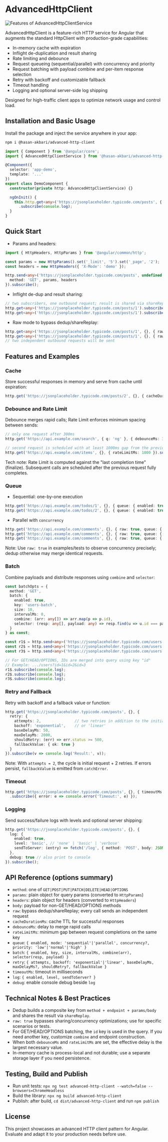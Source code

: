 # AdvancedHttpClient

![Features of AdvancedHttpClientService](https://unpkg.com/@hasan-akbari/advanced-http-client@latest/advanced-http-client.png)

AdvancedHttpClient is a feature-rich HTTP service for Angular that augments the standard HttpClient with production-grade capabilities:

- In-memory cache with expiration
- Inflight de-duplication and result sharing
- Rate limiting and debounce
- Request queueing (sequential/parallel) with concurrency and priority
- Request batching with payload combine and per-item response selection
- Retry with backoff and customizable fallback
- Timeout handling
- Logging and optional server-side log shipping

Designed for high-traffic client apps to optimize network usage and control load.

## Installation and Basic Usage

Install the package and inject the service anywhere in your app:

```sh
npm i @hasan-akbari/advanced-http-client
```

```ts
import { Component } from '@angular/core';
import { AdvancedHttpClientService } from '@hasan-akbari/advanced-http-client';

@Component({
  selector: 'app-demo',
  template: '...'
})
export class DemoComponent {
  constructor(private http: AdvancedHttpClientService) {}

  ngOnInit() {
    this.http.get<any>('https://jsonplaceholder.typicode.com/posts', { _limit: 5 })
      .subscribe(console.log);
  }
}
```

## Quick Start

- Params and headers:
```ts
import { HttpHeaders, HttpParams } from '@angular/common/http';

const params = new HttpParams().set('_limit', '5').set('_page', '2');
const headers = new HttpHeaders({ 'X-Mode': 'demo' });

http.send<any>('https://jsonplaceholder.typicode.com/posts', undefined, {
  method: 'GET', params, headers
}).subscribe();
```

- Inflight de-dup and result sharing:
```ts
// two subscribers, one outbound request; result is shared via shareReplay
http.get<any>('https://jsonplaceholder.typicode.com/posts/1').subscribe();
http.get<any>('https://jsonplaceholder.typicode.com/posts/1').subscribe();
```

- Raw mode to bypass dedup/shareReplay:
```ts
http.get<any>('https://jsonplaceholder.typicode.com/posts/1', {}, { raw: true }).subscribe();
http.get<any>('https://jsonplaceholder.typicode.com/posts/1', {}, { raw: true }).subscribe();
// two independent outbound requests will be sent
```

## Features and Examples

### Cache
Store successful responses in memory and serve from cache until expiration:
```ts
http.get('https://jsonplaceholder.typicode.com/posts/2', {}, { cacheDurationMs: 30000 }).subscribe();
```

### Debounce and Rate Limit
Debounce merges rapid calls; Rate Limit enforces minimum spacing between sends:
```ts
// only one request after 300ms
http.get('https://api.example.com/search', { q: 'ng' }, { debounceMs: 300 }).subscribe();

// second request is scheduled with at least 1000ms gap from the previous completion
http.get('https://api.example.com/items', {}, { rateLimitMs: 1000 }).subscribe();
```
Tech note: Rate Limit is computed against the "last completion time" (finalize). Subsequent calls are scheduled after the previous request fully completes.

### Queue
- Sequential: one-by-one execution
```ts
http.get('https://api.example.com/todos/1', {}, { queue: { enabled: true, mode: 'sequential', priority: 'normal' } }).subscribe();
http.get('https://api.example.com/todos/2', {}, { queue: { enabled: true, mode: 'sequential', priority: 'normal' } }).subscribe();
```

- Parallel with `concurrency`
```ts
http.get('https://api.example.com/comments', {}, { raw: true, queue: { enabled: true, mode: 'parallel', concurrency: 2, priority: 'high' } }).subscribe();
http.get('https://api.example.com/comments', {}, { raw: true, queue: { enabled: true, mode: 'parallel', concurrency: 2, priority: 'high' } }).subscribe();
http.get('https://api.example.com/comments', {}, { raw: true, queue: { enabled: true, mode: 'parallel', concurrency: 2, priority: 'high' } }).subscribe();
```
Note: Use `raw: true` in examples/tests to observe concurrency precisely; dedup otherwise may merge identical requests.

### Batch
Combine payloads and distribute responses using `combine` and `selector`:
```ts
const batchOpts = {
  method: 'GET',
  batch: {
    enabled: true,
    key: 'users-batch',
    size: 10,
    intervalMs: 0,
    combine: (arr: any[]) => arr.map(p => p.id),
    selector: (resp: any[], payload: any) => resp.find(u => u.id === payload.id)
  }
} as const;

const r1$ = http.send<any>('https://jsonplaceholder.typicode.com/users', { id: 1 }, batchOpts as any);
const r2$ = http.send<any>('https://jsonplaceholder.typicode.com/users', { id: 2 }, batchOpts as any);
const r3$ = http.send<any>('https://jsonplaceholder.typicode.com/users', { id: 3 }, batchOpts as any);

// For GET/HEAD/OPTIONS, IDs are merged into query using key "id"
// Example: .../users?id=1&id=2&id=3
r1$.subscribe(console.log);
r2$.subscribe(console.log);
r3$.subscribe(console.log);
```

### Retry and Fallback
Retry with backoff and a fallback value or function:
```ts
http.get('https://jsonplaceholder.typicode.com/posts', {}, {
  retry: {
    attempts: 2,               // two retries in addition to the initial request
    backoff: 'exponential',    // or 'linear'
    baseDelayMs: 50,
    maxDelayMs: 2000,
    shouldRetry: (err) => err.status >= 500,
    fallbackValue: { ok: true }
  }
}).subscribe(v => console.log('Result:', v));
```
Note: With `attempts = 2`, the cycle is initial request + 2 retries. If errors persist, `fallbackValue` is emitted from `catchError`.

### Timeout
```ts
http.get('https://jsonplaceholder.typicode.com/posts', {}, { timeoutMs: 10 })
  .subscribe({ error: e => console.error('Timeout:', e) });
```

### Logging
Send success/failure logs with levels and optional server shipping:
```ts
http.get('https://jsonplaceholder.typicode.com/posts', {}, {
  log: {
    enabled: true,
    level: 'basic', // 'none' | 'basic' | 'verbose'
    sendToServer: (entry) => fetch('/log', { method: 'POST', body: JSON.stringify(entry) })
  },
  debug: true // also print to console
}).subscribe();
```

## API Reference (options summary)

- `method`: one of `GET|POST|PUT|PATCH|DELETE|HEAD|OPTIONS`
- `params`: plain object for query params (converted to `HttpParams`)
- `headers`: plain object for headers (converted to `HttpHeaders`)
- `body`: payload for non-GET/HEAD/OPTIONS methods
- `raw`: bypass dedup/shareReplay; every call sends an independent request
- `cacheDurationMs`: cache TTL for successful responses
- `debounceMs`: delay to merge rapid calls
- `rateLimitMs`: minimum gap between request completions on the same key
- `queue`: `{ enabled, mode: 'sequential'|'parallel', concurrency?, priority: 'low'|'normal'|'high' }`
- `batch`: `{ enabled, key, size, intervalMs, combine(arr), selector(resp, payload) }`
- `retry`: `{ attempts, backoff: 'exponential'|'linear', baseDelayMs, maxDelayMs?, shouldRetry?, fallbackValue }`
- `timeoutMs`: timeout in milliseconds
- `log`: `{ enabled, level, sendToServer? }`
- `debug`: enable console debug beside `log`

## Technical Notes & Best Practices

- Dedup builds a composite key from `method + endpoint + params/body` and shares the result via `shareReplay`.
- `raw: true` bypasses sharing/concurrency optimizations; use for specific scenarios or tests.
- For GET/HEAD/OPTIONS batching, the `id` key is used in the query. If you need another key, customize `combine` and endpoint construction.
- When both `debounceMs` and `rateLimitMs` are set, the effective delay is the largest necessary value.
- In-memory cache is process-local and not durable; use a separate storage layer if you need persistence.

## Testing, Build and Publish

- Run unit tests: `npx ng test advanced-http-client --watch=false --browsers=ChromeHeadless`
- Build the library: `npx ng build advanced-http-client`
- Publish: after build, `cd dist/advanced-http-client` and run `npm publish`

## License

This project showcases an advanced HTTP client pattern for Angular. Evaluate and adapt it to your production needs before use.
